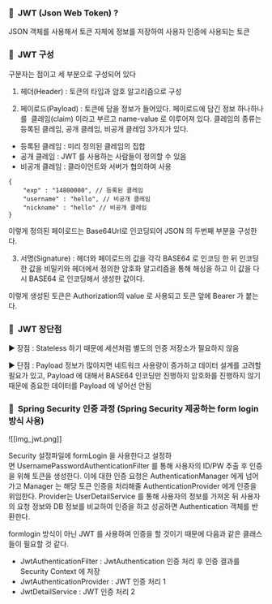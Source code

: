 ### **🦥  JWT (Json Web Token) ?**

JSON 객체를 사용해서 토큰 자체에 정보를 저장하여 사용자 인증에 사용되는 토큰

### **🦥  JWT 구성**

구분자는 점이고 세 부분으로 구성되어 있다

1. 헤더(Header) : 토큰의 타입과 암호 알고리즘으로 구성

2. 페이로드(Payload) : 토큰에 담을 정보가 들어있다. 페이로드에 담긴 정보 하나하나를  클레임(claim) 이라고 부르고 name-value 로 이루어져 있다. 클레임의 종류는 등록된 클레임, 공개 클레임, 비공개 클레임 3가지가 있다. 

-   등록된 클레임 : 미리 정의된 클레임의 집합
-   공개 클레임 : JWT 를 사용하는 사람들이 정의할 수 있음
-   비공개 클레임 : 클라이언트와 서버가 협의하여 사용

```
{ 
	"exp" : "14800000", // 등록된 클레임 
	"username" : "hello", // 비공개 클레임 
	"nickname" : "hello" // 비공개 클레임 
}
```

이렇게 정의된 페이로드는 Base64Url로 인코딩되어 JSON 의 두번째 부분을 구성한다.

3. 서명(Signature) : 헤더와 페이로드의 값을 각각 BASE64 로 인코딩 한 뒤 인코딩한 값을 비밀키와 헤더에서 정의한 암호화 알고리즘을 통해 해싱을 하고 이 값을 다시 BASE64 로 인코딩해서 생성한 값이다. 

이렇게 생성된 토큰은 Authorization의 value 로 사용되고 토큰 앞에 Bearer 가 붙는다. 

### **🦥  JWT 장단점**

▶︎ 장점 : Stateless 하기 때문에 세션처럼 별도의 인증 저장소가 필요하지 않음

▶︎ 단점 : Payload 정보가 많아지면 네트워크 사용량이 증가하고 데이터 설계를 고려할 필요가 있고, Payload 에 대해서 BASE64 인코딩만 진행하지 암호화를 진행하지 않기 때문에 중요한 데이터를 Payload 에 넣어선 안됨

### **🦥  Spring Security 인증 과정 (Spring Security 제공하는 form login 방식 사용)**
![[img_jwt.png]]

Security 설정파일에 formLogin 을 사용한다고 설정하면 UsernamePasswordAuthenticationFilter 를 통해 사용자의 ID/PW 추출 후 인증을 위해 토큰을 생성한다. 이에 대한 인증 요청은 AuthenticationManager 에게 넘어가고 Manager 는 해당 토큰 인증을 처리해줄 AuthenticationProvider 에게 인증을 위임한다. Provider는 UserDetailService 를 통해 사용자의 정보를 가져온 뒤 사용자의 요청 정보와 DB 정보를 비교하여 인증을 하고 성공하면 Authentication 객체를 반환한다. 

formlogin 방식이 아닌 JWT 를 사용하여 인증을 할 것이기 때문에 다음과 같은 클래스들이 필요할 것 같다. 

-   JwtAuthenticationFilter : JwtAuthentication 인증 처리 후 인증 결과를 Security Context 에 저장
-   JwtAuthenticationProvider : JWT 인증 처리 1
-   JwtDetailService : JWT 인증 처리 2